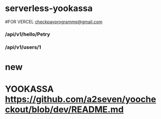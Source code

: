 # serverless-yookassa
#FOR VERCEL checkpayprogramme@gmail.com

### /api/v1/hello/Petry
### /api/v1/users/1
# new
# YOOKASSA https://github.com/a2seven/yoocheckout/blob/dev/README.md


